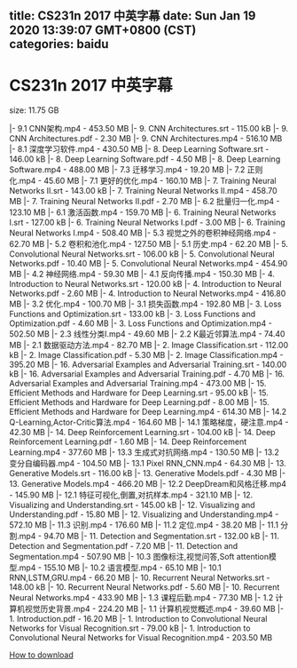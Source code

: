 
title: CS231n 2017 中英字幕
date: Sun Jan 19 2020 13:39:07 GMT+0800 (CST)    
categories: baidu
---

# CS231n 2017 中英字幕
size: 11.75 GB
 
 
|- 9.1 CNN架构.mp4 - 453.50 MB
|- 9. CNN Architectures.srt - 115.00 kB
|- 9. CNN Architectures.pdf - 2.30 MB
|- 9. CNN Architectures.mp4 - 516.10 MB
|- 8.1 深度学习软件.mp4 - 430.50 MB
|- 8. Deep Learning Software.srt - 146.00 kB
|- 8. Deep Learning Software.pdf - 4.50 MB
|- 8. Deep Learning Software.mp4 - 488.00 MB
|- 7.3 迁移学习.mp4 - 19.20 MB
|- 7.2 正则化.mp4 - 45.60 MB
|- 7.1 更好的优化.mp4 - 160.10 MB
|- 7. Training Neural Networks II.srt - 143.00 kB
|- 7. Training Neural Networks II.mp4 - 458.70 MB
|- 7.  Training Neural Networks II.pdf - 2.70 MB
|- 6.2 批量归一化.mp4 - 123.10 MB
|- 6.1 激活函数.mp4 - 159.70 MB
|- 6. Training Neural Networks I.srt - 127.00 kB
|- 6. Training Neural Networks I.pdf - 3.00 MB
|- 6. Training Neural Networks I.mp4 - 508.40 MB
|- 5.3 视觉之外的卷积神经网络.mp4 - 62.70 MB
|- 5.2 卷积和池化.mp4 - 127.50 MB
|- 5.1 历史.mp4 - 62.20 MB
|- 5. Convolutional Neural Networks.srt - 106.00 kB
|- 5. Convolutional Neural Networks.pdf - 10.40 MB
|- 5. Convolutional Neural Networks.mp4 - 454.90 MB
|- 4.2 神经网络.mp4 - 59.30 MB
|- 4.1 反向传播.mp4 - 150.30 MB
|- 4. Introduction to Neural Networks.srt - 120.00 kB
|- 4. Introduction to Neural Networks.pdf - 2.60 MB
|- 4. Introduction to Neural Networks.mp4 - 416.80 MB
|- 3.2 优化.mp4 - 100.70 MB
|- 3.1 损失函数.mp4 - 192.80 MB
|- 3. Loss Functions and Optimization.srt - 133.00 kB
|- 3. Loss Functions and Optimization.pdf - 4.60 MB
|- 3. Loss Functions and Optimization.mp4 - 502.50 MB
|- 2.3 线性分类I.mp4 - 49.60 MB
|- 2.2 K最近邻算法.mp4 - 74.40 MB
|- 2.1 数据驱动方法.mp4 - 82.70 MB
|- 2. Image Classification.srt - 112.00 kB
|- 2. Image Classification.pdf - 5.30 MB
|- 2. Image Classification.mp4 - 395.20 MB
|- 16. Adversarial Examples and Adversarial Training.srt - 140.00 kB
|- 16. Adversarial Examples and Adversarial Training.pdf - 4.70 MB
|- 16. Adversarial Examples and Adversarial Training.mp4 - 473.00 MB
|- 15. Efficient Methods and Hardware for Deep Learning.srt - 95.00 kB
|- 15. Efficient Methods and Hardware for Deep Learning.pdf - 8.00 MB
|- 15. Efficient Methods and Hardware for Deep Learning.mp4 - 614.30 MB
|- 14.2 Q-Learning,Actor-Critic算法.mp4 - 164.60 MB
|- 14.1 策略梯度，硬注意.mp4 - 42.30 MB
|- 14. Deep Reinforcement Learning.srt - 104.00 kB
|- 14. Deep Reinforcement Learning.pdf - 1.60 MB
|- 14. Deep Reinforcement Learning.mp4 - 377.60 MB
|- 13.3 生成式对抗网络.mp4 - 130.50 MB
|- 13.2 变分自编码器.mp4 - 104.50 MB
|- 13.1 Pixel RNN_CNN.mp4 - 64.30 MB
|- 13. Generative Models.srt - 116.00 kB
|- 13. Generative Models.pdf - 4.30 MB
|- 13. Generative Models.mp4 - 466.20 MB
|- 12.2 DeepDream和风格迁移.mp4 - 145.90 MB
|- 12.1 特征可视化,倒置,对抗样本.mp4 - 321.10 MB
|- 12. Visualizing and Understanding.srt - 145.00 kB
|- 12. Visualizing and Understanding.pdf - 15.80 MB
|- 12. Visualizing and Understanding.mp4 - 572.10 MB
|- 11.3 识别.mp4 - 176.60 MB
|- 11.2 定位.mp4 - 38.20 MB
|- 11.1 分割.mp4 - 94.70 MB
|- 11. Detection and Segmentation.srt - 132.00 kB
|- 11. Detection and Segmentation.pdf - 7.20 MB
|- 11. Detection and Segmentation.mp4 - 507.90 MB
|- 10.3 图像标注,视觉问答,Soft attention模型.mp4 - 155.10 MB
|- 10.2 语言模型.mp4 - 65.10 MB
|- 10.1 RNN,LSTM,GRU.mp4 - 66.20 MB
|- 10. Recurrent Neural Networks.srt - 148.00 kB
|- 10. Recurrent Neural Networks.pdf - 5.60 MB
|- 10. Recurrent Neural Networks.mp4 - 433.90 MB
|- 1.3 课程后勤.mp4 - 77.30 MB
|- 1.2 计算机视觉历史背景.mp4 - 224.20 MB
|- 1.1 计算机视觉概述.mp4 - 39.60 MB
|- 1. Introduction.pdf - 16.20 MB
|- 1. Introduction to Convolutional Neural Networks for Visual Recognition.srt - 79.00 kB
|- 1. Introduction to Convolutional Neural Networks for Visual Recognition.mp4 - 203.50 MB

[How to download](https://bpcam.bemobtrk.com/go/2ceec3aa-1ca2-46d6-b9ff-aaa5c184517c?jno=4711)